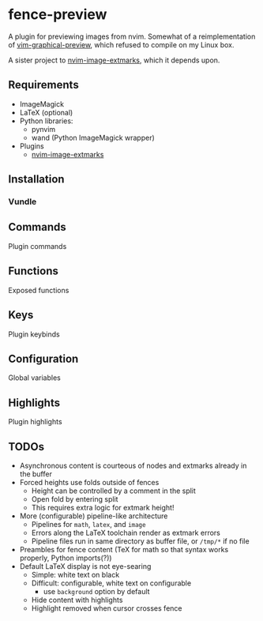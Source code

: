fence-preview
=============

A plugin for previewing images from nvim.
Somewhat of a reimplementation of [vim-graphical-preview](https://github.com/bytesnake/vim-graphical-preview),
which refused to compile on my Linux box.

A sister project to [nvim-image-extmarks](https://github.com/queue-miscreant/nvim-image-extmarks),
which it depends upon.


Requirements
------------

- ImageMagick
- LaTeX (optional)
- Python libraries:
    - pynvim
    - wand (Python ImageMagick wrapper)
- Plugins
    - [nvim-image-extmarks](https://github.com/queue-miscreant/nvim-image-extmarks)


Installation
------------

### Vundle

<!--
Place the following in `~/.config/nvim/init.vim`:
```vim
Plugin '...', { 'do': ':UpdateRemotePlugins' }
```
Make sure the file is sourced and run `:PluginInstall`.
-->


Commands
--------

Plugin commands


Functions
---------

Exposed functions


Keys
----

Plugin keybinds


Configuration
-------------

Global variables


Highlights
----------

Plugin highlights


TODOs
-----

- Asynchronous content is courteous of nodes and extmarks already in the buffer
- Forced heights use folds outside of fences
    - Height can be controlled by a comment in the split
    - Open fold by entering split
    - This requires extra logic for extmark height!
- More (configurable) pipeline-like architecture
    - Pipelines for `math`, `latex`, and `image`
    - Errors along the LaTeX toolchain render as extmark errors
    - Pipeline files run in same directory as buffer file, or `/tmp/*` if no file
- Preambles for fence content (TeX for math so that syntax works properly, Python imports(?))
- Default LaTeX display is not eye-searing
    - Simple: white text on black
    - Difficult: configurable, white text on configurable
        - use `background` option by default
    - Hide content with highlights
    - Highlight removed when cursor crosses fence
